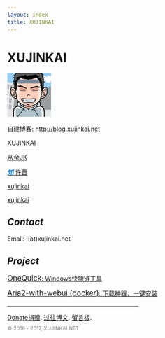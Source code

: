 ```yaml
---
layout: index
title: XUJINKAI
---
```


# XUJINKAI 

<img src="/img/jk.png" style="max-height: 100px;">


自建博客: <http://blog.xujinkai.net>

<a href="https://github.com/XUJINKAI" target="_blank"><i class="fa fa-github" style="color: #24292e;"></i> XUJINKAI</a>

<div class="grid">
<div class="col" style="max-width: 150px;">

<!-- Left -->
<a href="http://weibo.com/johnkale" target="_blank"><i class="fa fa-weibo" style="color: #e6162d;"></i> 从余JK</a>

<div class="icon-span"></div>

<a href="https://www.zhihu.com/people/xxxjin" target="_blank"><i class="fa" style="font-weight: bolder; color: #0f88eb;">知</i> 许晋</a>

</div>
<div class="col">

<!-- Right -->
<a href="https://twitter.com/jinkaixu" target="_blank"><i class="fa fa-twitter" style="color: #1da1f2;"></i> xujinkai</a>

<div class="icon-span"></div>

<a href="https://t.me/xujinkai" target="_blank"><i class="fa fa-telegram" style="color: #32afed;"></i> xujinkai</a>

</div>
</div>


## _Contact_

Email: i(at)xujinkai.net


## _Project_

<a href="http://onequick.org/"><span style="font-size: larger;">OneQuick</span>: Windows快捷键工具</a>

<a href="https://hub.docker.com/r/xujinkai/aria2-with-webui/" target="_blank"><span style="font-size: larger;">Aria2-with-webui (docker)</span>: 下载神器，一键安装</a>



<hr style="width: 300px; margin-left: 0; margin-top: 20px;">

<div class="footer">
<a href="/donate">Donate捐赠</a>. 
<a href="/posts">过往博文</a>. 
<a href="https://github.com/XUJINKAI/XUJINKAI.github.io/issues">留言板</a>. 

<div style="height: 6px;"></div>
<small style="color: gray;">© 2016 - 2017, <a href="https://github.com/XUJINKAI/XUJINKAI.github.io" style="text-decoration: none; color: gray;">XUJINKAI.NET</a></small>
</div>